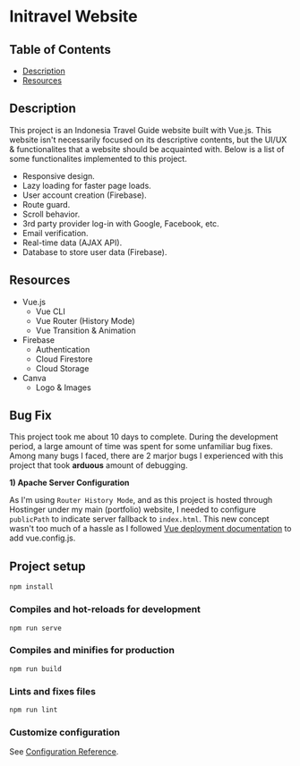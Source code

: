 # **Initravel Website**

## Table of Contents
- [ Description ](#desc)
- [ Resources ](#resources)

<a name="desc"></a>
## Description
This project is an Indonesia Travel Guide website built with Vue.js. This website isn't necessarily focused on its descriptive contents, but the UI/UX & functionalites that a website should be acquainted with. Below is a list of some functionalites implemented to this project.
- Responsive design.
- Lazy loading for faster page loads.
- User account creation (Firebase).
- Route guard.
- Scroll behavior.
- 3rd party provider log-in with Google, Facebook, etc.
- Email verification.
- Real-time data (AJAX API).
- Database to store user data (Firebase).

<a name="resources"></a>
## Resources
- Vue.js
  - Vue CLI
  - Vue Router (History Mode)
  - Vue Transition & Animation
- Firebase
  - Authentication
  - Cloud Firestore
  - Cloud Storage
- Canva
   - Logo & Images

<a name="bug_fix"></a>
## Bug Fix
This project took me about 10 days to complete. During the development period, a large amount of time was spent for some unfamiliar bug fixes. Among many bugs I faced, there are 2 marjor bugs I experienced with this project that took **arduous** amount of debugging.

**1) Apache Server Configuration**

As I'm using `Router History Mode`, and as this project is hosted through Hostinger under my main (portfolio) website, I needed to configure `publicPath` to indicate server fallback to `index.html`. This new concept wasn't too much of a hassle as I followed [Vue deployment documentation](https://cli.vuejs.org/guide/deployment.html#deployment) to add vue.config.js.

## Project setup
```
npm install
```

### Compiles and hot-reloads for development
```
npm run serve
```

### Compiles and minifies for production
```
npm run build
```

### Lints and fixes files
```
npm run lint
```

### Customize configuration
See [Configuration Reference](https://cli.vuejs.org/config/).
